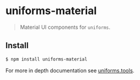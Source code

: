 # uniforms-material

> Material UI components for `uniforms`.

## Install

```sh
$ npm install uniforms-material
```

For more in depth documentation see [uniforms.tools](https://uniforms.tools).
